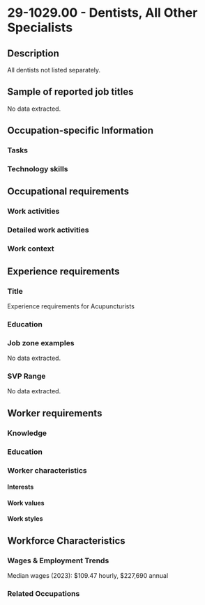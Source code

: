 # 29-1029.00 - Dentists, All Other Specialists

## Description
All dentists not listed separately.

## Sample of reported job titles
No data extracted.

## Occupation-specific Information
### Tasks


### Technology skills


## Occupational requirements
### Work activities


### Detailed work activities


### Work context


## Experience requirements
### Title
Experience requirements for Acupuncturists

### Education


### Job zone examples
No data extracted.

### SVP Range
No data extracted.

## Worker requirements
### Knowledge


### Education


### Worker characteristics
#### Interests


#### Work values


#### Work styles


## Workforce Characteristics
### Wages & Employment Trends
Median wages (2023): $109.47 hourly, $227,690 annual

### Related Occupations